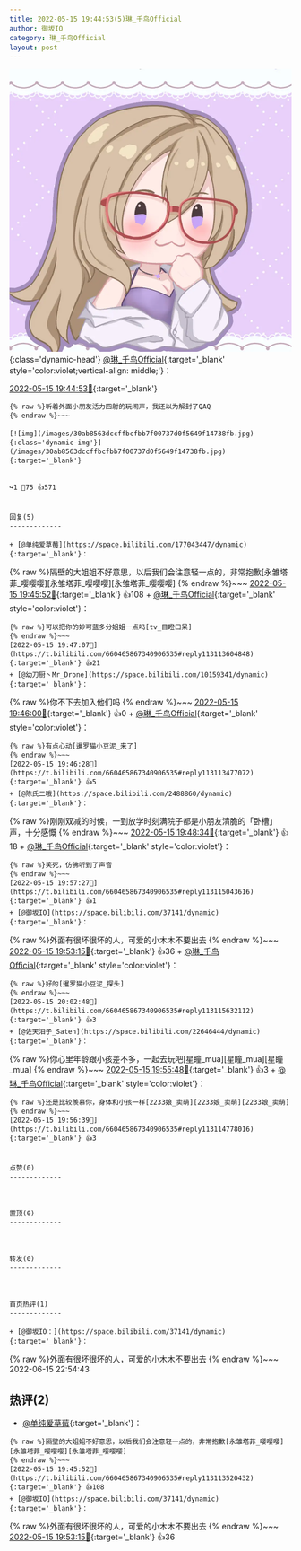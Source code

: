 ```yaml
---
title: 2022-05-15 19:44:53(5)琳_千鸟Official
author: 御坂IO
category: 琳_千鸟Official
layout: post
---
```


![img](/images/c0a88f85ebd0d056f37b114e0748e69556c8b488.jpg){:class='dynamic-head'}
[@琳_千鸟Official](https://space.bilibili.com/1620923329/dynamic){:target='_blank' style='color:violet;vertical-align: middle;'}：

[2022-05-15 19:44:53🔗](https://t.bilibili.com/660465867340906535){:target='_blank'}

~~~
{% raw %}听着外面小朋友活力四射的玩闹声，我还以为解封了QAQ
{% endraw %}~~~

[![img](/images/30ab8563dccffbcfbb7f00737d0f5649f14738fb.jpg){:class='dynamic-img'}](/images/30ab8563dccffbcfbb7f00737d0f5649f14738fb.jpg){:target='_blank'}


↪️1 💬75 👍571


回复(5)
-------------

+ [@单纯爱草莓](https://space.bilibili.com/177043447/dynamic){:target='_blank'}：
~~~
{% raw %}隔壁的大姐姐不好意思，以后我们会注意轻一点的，非常抱歉[永雏塔菲_嘤嘤嘤][永雏塔菲_嘤嘤嘤][永雏塔菲_嘤嘤嘤]
{% endraw %}~~~
[2022-05-15 19:45:52🔗](https://t.bilibili.com/660465867340906535#reply113113520432){:target='_blank'} 👍108
    + [@琳_千鸟Official](https://space.bilibili.com/1620923329/dynamic){:target='_blank' style='color:violet'}：
~~~
{% raw %}可以把你的妙可蓝多分姐姐一点吗[tv_目瞪口呆]
{% endraw %}~~~
[2022-05-15 19:47:07🔗](https://t.bilibili.com/660465867340906535#reply113113604848){:target='_blank'} 👍21
+ [@幼刀厨丶Mr_Drone](https://space.bilibili.com/10159341/dynamic){:target='_blank'}：
~~~
{% raw %}你不下去加入他们吗
{% endraw %}~~~
[2022-05-15 19:46:00🔗](https://t.bilibili.com/660465867340906535#reply113113525712){:target='_blank'} 👍0
    + [@琳_千鸟Official](https://space.bilibili.com/1620923329/dynamic){:target='_blank' style='color:violet'}：
~~~
{% raw %}有点心动[暹罗猫小豆泥_来了]
{% endraw %}~~~
[2022-05-15 19:46:28🔗](https://t.bilibili.com/660465867340906535#reply113113477072){:target='_blank'} 👍5
+ [@陈氏二哦](https://space.bilibili.com/2488860/dynamic){:target='_blank'}：
~~~
{% raw %}刚刚双减的时候，一到放学时刻满院子都是小朋友清脆的「卧槽」声，十分感慨
{% endraw %}~~~
[2022-05-15 19:48:34🔗](https://t.bilibili.com/660465867340906535#reply113113722320){:target='_blank'} 👍18
    + [@琳_千鸟Official](https://space.bilibili.com/1620923329/dynamic){:target='_blank' style='color:violet'}：
~~~
{% raw %}笑死，仿佛听到了声音
{% endraw %}~~~
[2022-05-15 19:57:27🔗](https://t.bilibili.com/660465867340906535#reply113115043616){:target='_blank'} 👍1
+ [@御坂IO](https://space.bilibili.com/37141/dynamic){:target='_blank'}：
~~~
{% raw %}外面有很坏很坏的人，可爱的小木木不要出去
{% endraw %}~~~
[2022-05-15 19:53:15🔗](https://t.bilibili.com/660465867340906535#reply113114371616){:target='_blank'} 👍36
    + [@琳_千鸟Official](https://space.bilibili.com/1620923329/dynamic){:target='_blank' style='color:violet'}：
~~~
{% raw %}好的[暹罗猫小豆泥_探头]
{% endraw %}~~~
[2022-05-15 20:02:48🔗](https://t.bilibili.com/660465867340906535#reply113115632112){:target='_blank'} 👍3
+ [@佐天泪子_Saten](https://space.bilibili.com/22646444/dynamic){:target='_blank'}：
~~~
{% raw %}你心里年龄跟小孩差不多，一起去玩吧[星瞳_mua][星瞳_mua][星瞳_mua]
{% endraw %}~~~
[2022-05-15 19:55:48🔗](https://t.bilibili.com/660465867340906535#reply113114743008){:target='_blank'} 👍3
    + [@琳_千鸟Official](https://space.bilibili.com/1620923329/dynamic){:target='_blank' style='color:violet'}：
~~~
{% raw %}还是比较羡慕你，身体和小孩一样[2233娘_卖萌][2233娘_卖萌][2233娘_卖萌]
{% endraw %}~~~
[2022-05-15 19:56:39🔗](https://t.bilibili.com/660465867340906535#reply113114778016){:target='_blank'} 👍3


点赞(0)
-------------



置顶(0)
-------------



转发(0)
-------------



首页热评(1)
-------------

+ [@御坂IO：](https://space.bilibili.com/37141/dynamic){:target='_blank'}：
~~~
{% raw %}外面有很坏很坏的人，可爱的小木木不要出去
{% endraw %}~~~
2022-06-15 22:54:43


热评(2)
-------------

+ [@单纯爱草莓](https://space.bilibili.com/177043447/dynamic){:target='_blank'}：
~~~
{% raw %}隔壁的大姐姐不好意思，以后我们会注意轻一点的，非常抱歉[永雏塔菲_嘤嘤嘤][永雏塔菲_嘤嘤嘤][永雏塔菲_嘤嘤嘤]
{% endraw %}~~~
[2022-05-15 19:45:52🔗](https://t.bilibili.com/660465867340906535#reply113113520432){:target='_blank'} 👍108
+ [@御坂IO](https://space.bilibili.com/37141/dynamic){:target='_blank'}：
~~~
{% raw %}外面有很坏很坏的人，可爱的小木木不要出去
{% endraw %}~~~
[2022-05-15 19:53:15🔗](https://t.bilibili.com/660465867340906535#reply113114371616){:target='_blank'} 👍36


